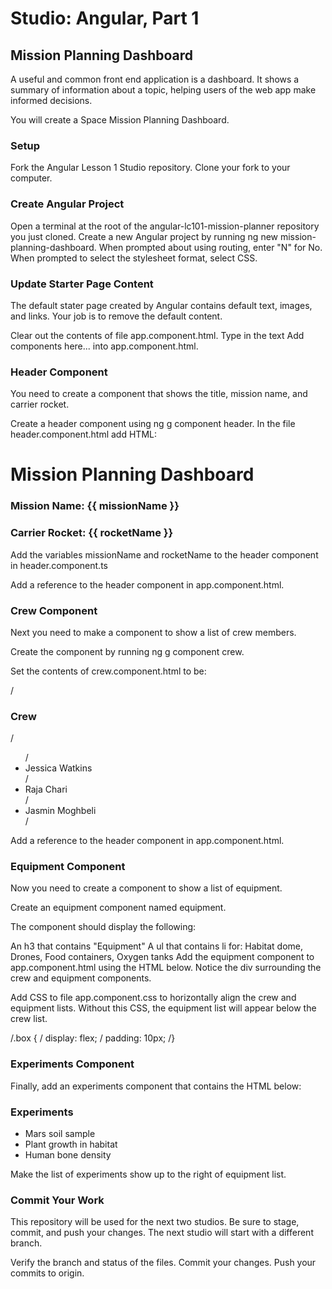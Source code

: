 # Studio: Angular, Part 1



## Mission Planning Dashboard
A useful and common front end application is a dashboard. It shows a summary of information about a topic, helping users of the web app make informed decisions.

You will create a Space Mission Planning Dashboard.

### Setup
Fork the Angular Lesson 1 Studio repository.
Clone your fork to your computer.

### Create Angular Project
Open a terminal at the root of the angular-lc101-mission-planner repository you just cloned.
Create a new Angular project by running ng new mission-planning-dashboard.
When prompted about using routing, enter "N" for No.
When prompted to select the stylesheet format, select CSS.

### Update Starter Page Content
The default stater page created by Angular contains default text, images, and links. Your job is to remove the default content.

Clear out the contents of file app.component.html.
Type in the text Add components here... into app.component.html.

### Header Component
You need to create a component that shows the title, mission name, and carrier rocket.

Create a header component using ng g component header.
In the file header.component.html add HTML:

<h1>Mission Planning Dashboard</h1>
<h3>Mission Name: {{ missionName }}</h3>
<h3>Carrier Rocket: {{ rocketName }}</h3>
Add the variables missionName and rocketName to the header component in header.component.ts

Add a reference to the header component in app.component.html.
<app-header></app-header>

### Crew Component
Next you need to make a component to show a list of crew members.

Create the component by running ng g component crew.

Set the contents of crew.component.html to be:

/<h3>Crew</h3>
/<ul>
  / <li>Jessica Watkins</li>
  / <li>Raja Chari</li>
  / <li>Jasmin Moghbeli</li>
/</ul>
Add a reference to the header component in app.component.html.


### Equipment Component
Now you need to create a component to show a list of equipment.

Create an equipment component named equipment.

The component should display the following:

An h3 that contains "Equipment"
A ul that contains li for: Habitat dome, Drones, Food containers, Oxygen tanks
Add the equipment component to app.component.html using the HTML below. Notice the div surrounding the crew and equipment components.


<app-header></app-header>
<div class="box">
   <app-crew></app-crew>
   <app-equipment></app-equipment>
</div>
Add CSS to file app.component.css to horizontally align the crew and equipment lists. Without this CSS, the equipment list will appear below the crew list.

/.box {
/   display: flex;
/   padding: 10px;
/}

### Experiments Component
Finally, add an experiments component that contains the HTML below:

<h3>Experiments</h3>
<ul>
   <li>Mars soil sample</li>
   <li>Plant growth in habitat</li>
   <li>Human bone density</li>
</ul>
Make the list of experiments show up to the right of equipment list.

### Commit Your Work
This repository will be used for the next two studios. Be sure to stage, commit, and push your changes. The next studio will start with a different branch.

Verify the branch and status of the files.
Commit your changes.
Push your commits to origin.
